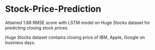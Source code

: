 # Stock-Price-Prediction

Attained 1.88 RMSE score with LSTM model on Huge Stocks dataset for predicting closing stock prices.

Huge Stocks dataset contains closing price of IBM, Apple, Google on business days.
